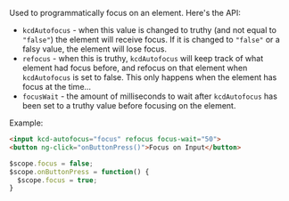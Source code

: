 Used to programmatically focus on an element. Here's the API:

 - `kcdAutofocus` - when this value is changed to truthy (and not equal to `"false"`) the element will receive focus.
 If it is changed to `"false"` or a falsy value, the element will lose focus.
 - `refocus` - when this is truthy, `kcdAutofocus` will keep track of what element had focus before, and refocus on that
 element when `kcdAutofocus` is set to false. This only happens when the element has focus at the time...
 - `focusWait` - the amount of milliseconds to wait after `kcdAutofocus` has been set to a truthy value before focusing
 on the element.

Example:

```html
<input kcd-autofocus="focus" refocus focus-wait="50">
<button ng-click="onButtonPress()">Focus on Input</button>
```

```javascript
$scope.focus = false;
$scope.onButtonPress = function() {
  $scope.focus = true;
}
```
